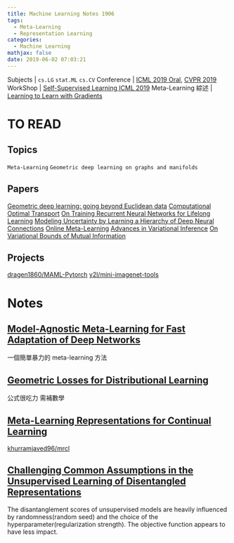 ```yaml
---
title: Machine Learning Notes 1906
tags:
  - Meta-Learning
  - Representation Learning
categories:
  - Machine Learning
mathjax: false
date: 2019-06-02 07:03:21
---
```


Subjects | `cs.LG` `stat.ML` `cs.CV`
Conference | [ICML 2019 Oral](https://icml.cc/Conferences/2019/Schedule?type=Oral), [CVPR 2019](http://cvpr2019.thecvf.com/program/main_conference#program_schedule)
WorkShop | [Self-Supervised Learning ICML 2019](https://sites.google.com/view/self-supervised-icml2019)
Meta-Learning 綜述 | [Learning to Learn with Gradients](http://people.eecs.berkeley.edu/~cbfinn/_files/dissertation.pdf)

<!--more-->

# TO READ

## Topics
`Meta-Learning`
`Geometric deep learning on graphs and manifolds`

## Papers
[Geometric deep learning: going beyond Euclidean data](https://arxiv.org/abs/1611.08097)
[Computational Optimal Transport](https://arxiv.org/abs/1803.00567)
[On Training Recurrent Neural Networks for Lifelong Learning](https://arxiv.org/abs/1811.07017)
[Modeling Uncertainty by Learning a Hierarchy of Deep Neural Connections](https://arxiv.org/abs/1905.13195)
[Online Meta-Learning](https://arxiv.org/abs/1902.08438)
[Advances in Variational Inference](https://arxiv.org/abs/1711.05597)
[On Variational Bounds of Mutual Information](https://arxiv.org/abs/1905.06922)

## Projects
[dragen1860/MAML-Pytorch](https://github.com/dragen1860/MAML-Pytorch)
[y2l/mini-imagenet-tools](https://github.com/y2l/mini-imagenet-tools)


# Notes

## [Model-Agnostic Meta-Learning for Fast Adaptation of Deep Networks](https://arxiv.org/abs/1703.03400)
一個簡單暴力的 meta-learning 方法

## [Geometric Losses for Distributional Learning](https://arxiv.org/abs/1905.06005)
公式很吃力 需補數學

## [Meta-Learning Representations for Continual Learning](https://arxiv.org/abs/1905.12588)
[khurramjaved96/mrcl](https://github.com/Khurramjaved96/mrcl)


## [Challenging Common Assumptions in the Unsupervised Learning of Disentangled Representations](https://arxiv.org/abs/1811.12359)
The disantanglement scores of unsupervised models are heavily influenced by randomness(random seed) and the choice of the hyperparameter(regularization strength).
The objective function appears to have less impact.



